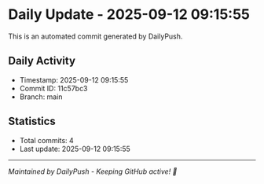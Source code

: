 # Daily Update - 2025-09-12 09:15:55

This is an automated commit generated by DailyPush.

## Daily Activity
- Timestamp: 2025-09-12 09:15:55
- Commit ID: 11c57bc3
- Branch: main

## Statistics
- Total commits: 4
- Last update: 2025-09-12 09:15:55

---
*Maintained by DailyPush - Keeping GitHub active! 🚀*
